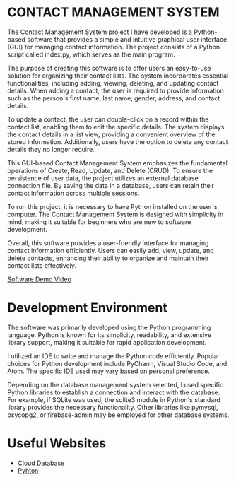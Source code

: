# CONTACT MANAGEMENT SYSTEM

The Contact Management System project I have developed is a Python-based software that provides a simple and intuitive 
graphical user interface (GUI) for managing contact information. The project consists of a Python script called index.py, 
which serves as the main program.

The purpose of creating this software is to offer users an easy-to-use solution for organizing their contact lists. 
The system incorporates essential functionalities, including adding, viewing, deleting, and updating contact details. 
When adding a contact, the user is required to provide information such as the person's first name, last name, gender, 
address, and contact details.

To update a contact, the user can double-click on a record within the contact list, enabling them to edit the specific 
details. The system displays the contact details in a list view, providing a convenient overview of the stored information.
 Additionally, users have the option to delete any contact details they no longer require.

This GUI-based Contact Management System emphasizes the fundamental operations of Create, Read, Update, and Delete (CRUD). 
To ensure the persistence of user data, the project utilizes an external database connection file. By saving the data in a 
database, users can retain their contact information across multiple sessions.

To run this project, it is necessary to have Python installed on the user's computer. The Contact Management System is 
designed with simplicity in mind, making it suitable for beginners who are new to software development.

Overall, this software provides a user-friendly interface for managing contact information efficiently. 
Users can easily add, view, update, and delete contacts, enhancing their ability to organize and maintain their 
contact lists effectively.

[Software Demo Video](https://youtu.be/XiFY7VU4dwc)

# Development Environment

The software was primarily developed using the Python programming language. Python is known for its simplicity, 
readability, and extensive library support, making it suitable for rapid application development.

I utilized an IDE to write and manage the Python code efficiently. Popular choices for Python development include PyCharm, 
Visual Studio Code, and Atom. The specific IDE used may vary based on personal preference.

Depending on the database management system selected, I used specific Python libraries to establish a connection and interact with the database. For example, if SQLite was used, the sqlite3 module in Python's standard library provides the necessary functionality.
Other libraries like pymysql, psycopg2, or firebase-admin may be employed for other database systems.
# Useful Websites



- [Cloud Database](https://en.wikipedia.org/wiki/Cloud_database)
- [Pyhton](https://docs.python.org/3/library/)

